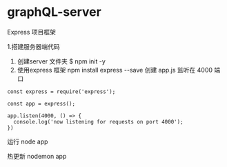 # graphQL-server
Express 项目框架

1.搭建服务器端代码
1. 创建server 文件夹
$ npm init -y
2. 使用express 框架
npm install express --save 
创建 app.js
监听在 4000 端口

```
const express = require('express');

const app = express();

app.listen(4000, () => {
  console.log('now listening for requests on port 4000');
})
```

运行
node app

热更新
nodemon app